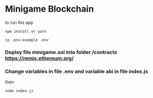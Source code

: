 # Minigame Blockchain
to run the app

`npm install or yarn`

`cp .env.example .env`

### Deploy file minigame.sol into folder /contracts https://remix.ethereum.org/

### Change variables in file .env and variable abi in file index.js

then

`node index.js`